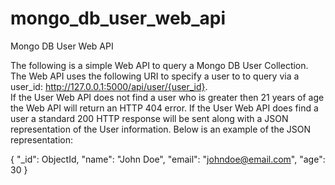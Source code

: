# mongo_db_user_web_api
Mongo DB User Web API

The following is a simple Web API to query a Mongo DB User Collection.  
The Web API uses the following URI to specify a user to to query via a user_id:
http://127.0.0.1:5000/api/user/{user_id}.   
If the User Web API does not find a user who is greater then 21 years of age the Web API will return an HTTP 404 error.
If the User Web API does find a user a standard 200 HTTP response will be sent along with a JSON representation of the User information.  Below is an example of the JSON representation:

{ 
"_id": ObjectId, 
"name": "John Doe", 
"email": "johndoe@email.com", 
"age": 30 
}





